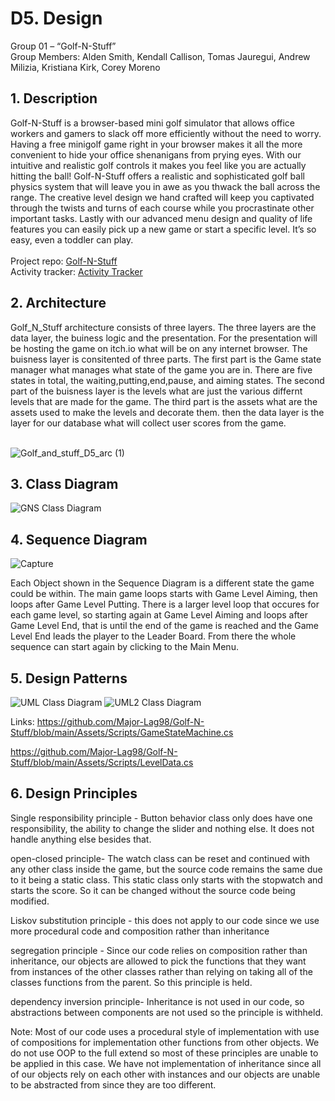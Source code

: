 # D5. Design

Group 01 – “Golf-N-Stuff”\
Group Members: Alden Smith, Kendall Callison, Tomas Jauregui, Andrew Milizia, 
Kristiana Kirk, Corey Moreno

## 1. Description
Golf-N-Stuff is a browser-based mini golf simulator that allows office workers and gamers to slack off more efficiently without the need to worry. Having a free minigolf game right in your browser makes it all the more convenient to hide your office shenanigans from prying eyes. With our intuitive and realistic golf controls it makes you feel like you are actually hitting the ball! Golf-N-Stuff offers a realistic and sophisticated golf ball physics system that will leave you in awe as you thwack the ball across the range. The creative level design we hand crafted will keep you captivated through the twists and turns of each course while you procrastinate other important tasks. Lastly with our advanced menu design and quality of life features you can easily pick up a new game or start a specific level. It’s so easy, even a toddler can play.\
\
Project repo: [Golf-N-Stuff](https://github.com/Major-Lag98/Golf-N-Stuff) \
Activity tracker: [Activity Tracker](https://docs.google.com/spreadsheets/d/1M-PDM2CbciqlwUuVesri6JO3uoLaDBUZoQeGvvvWWRk/edit?usp=sharing)

## 2. Architecture 
Golf_N_Stuff architecture consists of three layers. The three layers are the data layer, the buiness logic and the presentation. For the presentation will be hosting the game on itch.io what will be on any internet browser. The buisness layer is consitented of three parts. The first part is the Game state manager what manages what state of the game you are in. There are five states in total, the waiting,putting,end,pause, and aiming states. The second part of the buisness layer is the levels what are just the various differnt levels that are made for the game. The third part is the assets what are the assets used to make the levels and decorate them. then the data layer is the layer for our database what will collect user scores from the game.

\
![Golf_and_stuff_D5_arc (1)](https://user-images.githubusercontent.com/113862554/230748529-c89359fe-a02a-478b-bdc3-da7a8f5666da.jpg)


## 3. Class Diagram
![GNS Class Diagram](https://user-images.githubusercontent.com/32140838/230755443-0336042d-3196-43e7-ada8-ed1e01da4760.png)

## 4. Sequence Diagram
![Capture](https://user-images.githubusercontent.com/102497336/230805526-1a032e8f-8313-4f1b-b8ec-2f6ec4dbeb8c.PNG)

Each Object shown in the Sequence Diagram is a different state the game could be within. The main game loops starts with Game Level Aiming, then loops after Game Level Putting. There is a larger level loop that occures for each game level, so starting again at Game Level Aiming and loops after Game Level End, that is until the end of the game is reached and the Game Level End leads the player to the Leader Board. From there the whole sequence can start again by clicking to the Main Menu.

## 5. Design Patterns
![UML Class Diagram](https://user-images.githubusercontent.com/102387612/230805463-9ab46942-5ba2-4ca6-9b44-40ec25461c84.PNG)
![UML2 Class Diagram](https://user-images.githubusercontent.com/102387612/230805489-d49b0792-4edd-4b9d-a5c1-a739e4d430f2.PNG)

Links: 
https://github.com/Major-Lag98/Golf-N-Stuff/blob/main/Assets/Scripts/GameStateMachine.cs

https://github.com/Major-Lag98/Golf-N-Stuff/blob/main/Assets/Scripts/LevelData.cs

## 6. Design Principles

Single responsibility principle - 
Button behavior class only does have one responsibility, the ability to change the slider and nothing else. It does not handle anything else besides that.

open-closed principle- 
The watch class can be reset and continued with any other class inside the game, but the source code remains the same due to it being a static class. This static class only starts with the stopwatch and starts the score. So it can be changed without the source code being modified.

Liskov substitution principle -
this does not apply to our code since we use more procedural code and composition rather than inheritance 

segregation principle - 
Since our code relies on composition rather than inheritance, our objects are allowed to pick the functions that they want from instances of the other classes rather than relying on taking all of the classes functions from the parent. So this principle is held.

dependency inversion principle-
Inheritance is not used in our code, so abstractions between components are not used so the principle is withheld.

Note:
Most of our code uses a procedural style of implementation with use of compositions for implementation other functions from other objects. We do not use OOP to the full extend so most of these principles are unable to be applied in this case. We have not implementation of inheritance since all of our objects rely on each other with instances and our objects are unable to be abstracted from since they are too different.


